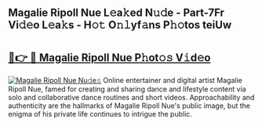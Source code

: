 ## Magalie Ripoll Nue L𝚎a𝚔ed N𝚞𝚍e - Part-7Fr Vi𝚍𝚎o L𝚎a𝚔s - H𝚘𝚝 O𝚗𝚕yf𝚊ns P𝚑𝚘tos teiUw

# <h2><a href="http://kff6elg.oniu.top/?m=Magalie+Ripoll+Nue">🔗👉 🔴 Magalie Ripoll Nue P𝚑ot𝚘𝚜 V𝚒d𝚎o</a></h2>

[![Magalie Ripoll Nue Nu𝚍e𝚜](https://i.imgur.com/0qMVB7G.gif)](http://kff6elg.oniu.top/?m=Magalie+Ripoll+Nue)
Online entertainer and digital artist Magalie Ripoll Nue, famed for creating and sharing dance and lifestyle content via solo and collaborative dance routines and short videos. Approachability and authenticity are the hallmarks of Magalie Ripoll Nue's public image, but the enigma of his private life continues to intrigue the public.  
